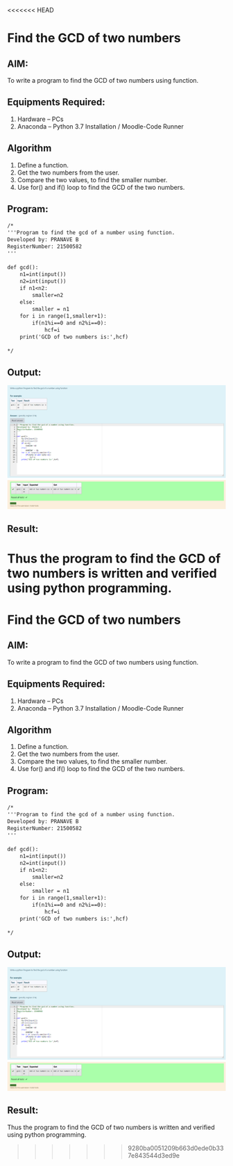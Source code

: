<<<<<<< HEAD
# Find the GCD of two numbers

## AIM:
To write a program to find the GCD of two numbers using function.

## Equipments Required:
1. Hardware – PCs
2. Anaconda – Python 3.7 Installation / Moodle-Code Runner

## Algorithm
1. Define a function.
2. Get the two numbers from the user.
3. Compare the two values, to find the smaller number.
4. Use for() and if() loop to find the GCD of the two numbers.

## Program:
```
/*
'''Program to find the gcd of a number using function.
Developed by: PRANAVE B
RegisterNumber: 21500582
'''

def gcd():
    n1=int(input())
    n2=int(input())
    if n1<n2:
        smaller=n2
    else:
        smaller = n1
    for i in range(1,smaller+1):
        if(n1%i==0 and n2%i==0):
            hcf=i
    print('GCD of two numbers is:',hcf)        
     
*/
```

## Output:

![](GCD1.PNG)

## Result:
Thus the program to find the GCD of two numbers is written and verified using python programming.
=======
# Find the GCD of two numbers

## AIM:
To write a program to find the GCD of two numbers using function.

## Equipments Required:
1. Hardware – PCs
2. Anaconda – Python 3.7 Installation / Moodle-Code Runner

## Algorithm
1. Define a function.
2. Get the two numbers from the user.
3. Compare the two values, to find the smaller number.
4. Use for() and if() loop to find the GCD of the two numbers.

## Program:
```
/*
'''Program to find the gcd of a number using function.
Developed by: PRANAVE B
RegisterNumber: 21500582
'''

def gcd():
    n1=int(input())
    n2=int(input())
    if n1<n2:
        smaller=n2
    else:
        smaller = n1
    for i in range(1,smaller+1):
        if(n1%i==0 and n2%i==0):
            hcf=i
    print('GCD of two numbers is:',hcf)        
     
*/
```

## Output:

![](GCD1.PNG)

## Result:
Thus the program to find the GCD of two numbers is written and verified using python programming.
>>>>>>> 9280ba0051209b663d0ede0b337e843544d3ed9e
